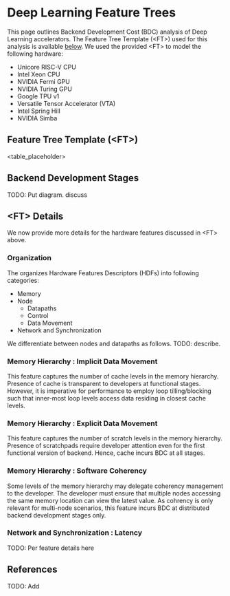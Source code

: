 # Deep Learning Feature Trees

This page outlines Backend Development Cost (BDC) analysis of Deep Learning accelerators. The Feature Tree Template (\<FT>) used for this analysis is available [below](#feature-tree-template). We used the provided \<FT> to model the following hardware:
* Unicore RISC-V CPU
* Intel Xeon CPU
* NVIDIA Fermi GPU
* NVIDIA Turing GPU
* Google TPU v1
* Versatile Tensor Accelerator (VTA)
* Intel Spring Hill
* NVIDIA Simba

## Feature Tree Template (\<FT>)

<table_placeholder>

## Backend Development Stages
TODO: Put diagram. discuss

## \<FT> Details
We now provide more details for the hardware features discussed in \<FT> above.

### Organization
The <FT> organizes Hardware Features Descriptors (HDFs) into following categories:
* Memory
* Node
    * Datapaths
    * Control
    * Data Movement
* Network and Synchronization

We differentiate between nodes and datapaths as follows. TODO: describe.

### Memory Hierarchy : Implicit Data Movement
This feature captures the number of cache levels in the memory hierarchy. Presence of cache is transparent to developers at functional stages. However, it is imperative for performance to employ loop tilling/blocking such that inner-most loop levels access data residing in closest cache levels.

### Memory Hierarchy : Explicit Data Movement
This feature captures the number of scratch levels in the memory hierarchy. Presence of scratchpads require developer attention even for the first functional version of backend. Hence, cache incurs BDC at all stages. 

### Memory Hierarchy : Software Coherency
Some levels of the memory hierarchy may delegate coherency management to the developer. The developer must ensure that multiple nodes accessing the same memory location can view the latest value. As cohrency is only relevant for multi-node scenarios, this feature incurs BDC at distributed backend development stages only.

### Network and Synchronization : Latency
TODO: Per feature details here

## References
TODO: Add
